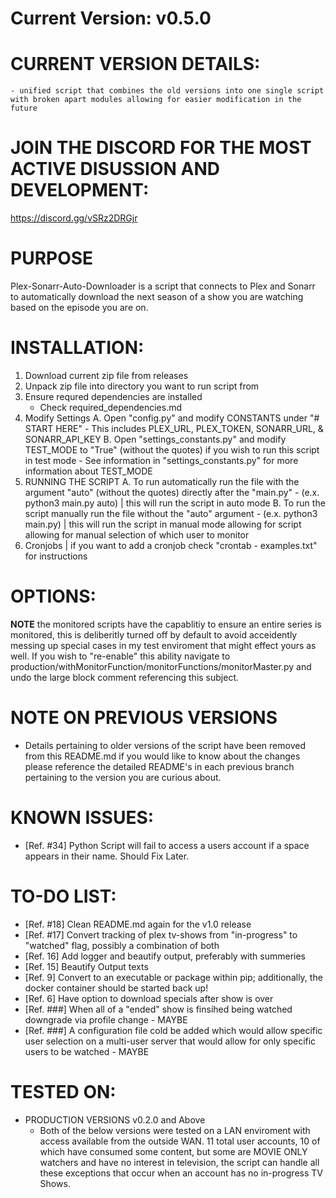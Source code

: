 # Current Version: v0.5.0

# CURRENT VERSION DETAILS:
    - unified script that combines the old versions into one single script with broken apart modules allowing for easier modification in the future

# JOIN THE DISCORD FOR THE MOST ACTIVE DISUSSION AND DEVELOPMENT:
https://discord.gg/vSRz2DRGjr

# PURPOSE
Plex-Sonarr-Auto-Downloader is a script that connects to Plex and Sonarr to automatically
download the next season of a show you are watching based on the episode you are on.

# INSTALLATION:
1. Download current zip file from releases
2. Unpack zip file into directory you want to run script from
3. Ensure requred dependencies are installed
    - Check required_dependencies.md
4. Modify Settings
    A. Open "config.py" and modify CONSTANTS under "# START HERE"
        - This includes PLEX_URL, PLEX_TOKEN, SONARR_URL, & SONARR_API_KEY
    B. Open "settings_constants.py" and modify TEST_MODE to "True" (without the quotes) if you wish to run this script in test mode
        - See information in "settings_constants.py" for more information about TEST_MODE
5. RUNNING THE SCRIPT
    A. To run automatically run the file with the argument "auto" (without the quotes) directly after the "main.py"
        - (e.x. python3 main.py auto) | this will run the script in auto mode
    B. To run the script manually run the file without the "auto" argument
        - (e.x. python3 main.py) | this will run the script in manual mode allowing for script allowing for manual selection of which user to monitor
6. Cronjobs | if you want to add a cronjob check "crontab - examples.txt" for instructions

# OPTIONS:
  **NOTE** the monitored scripts have the capablitiy to ensure an entire series is monitored, this is deliberitly turned off by default to avoid acceidently messing up special cases in my test enviroment that might effect yours as well. If you wish to "re-enable" this ability navigate to production/withMonitorFunction/monitorFunctions/monitorMaster.py and undo the large block comment referencing this subject.

# NOTE ON PREVIOUS VERSIONS
- Details pertaining to older versions of the script have been removed from this README.md if you would like to know about the changes please reference the detailed README's in each previous branch pertaining to the version you are curious about.

# KNOWN ISSUES:
- [Ref. #34] Python Script will fail to access a users account if a space appears in their name. Should Fix Later.

# TO-DO LIST:
- [Ref. #18] Clean README.md again for the v1.0 release
- [Ref. #17] Convert tracking of plex tv-shows from "in-progress" to "watched" flag, possibly a combination of both
- [Ref. 16] Add logger and beautify output, preferably with summeries
- [Ref. 15] Beautify Output texts
- [Ref. 9] Convert to an executable or package within pip; additionally, the docker container should be started back up!
- [Ref. 6] Have option to download specials after show is over
- [Ref. ###] When all of a "ended" show is finsihed being watched downgrade via profile change - MAYBE
- [Ref. ###] A configuration file cold be added which would allow specific user selection on a multi-user server that would allow for only specific users to be watched - MAYBE

# TESTED ON:
- PRODUCTION VERSIONS v0.2.0 and Above
    - Both of the below versions were tested on a LAN enviroment with access available from the outside WAN. 11 total user accounts, 10 of which have consumed some content, but some are MOVIE ONLY watchers and have no interest in television, the script can handle all these exceptions that occur when an account has no in-progress TV Shows.
